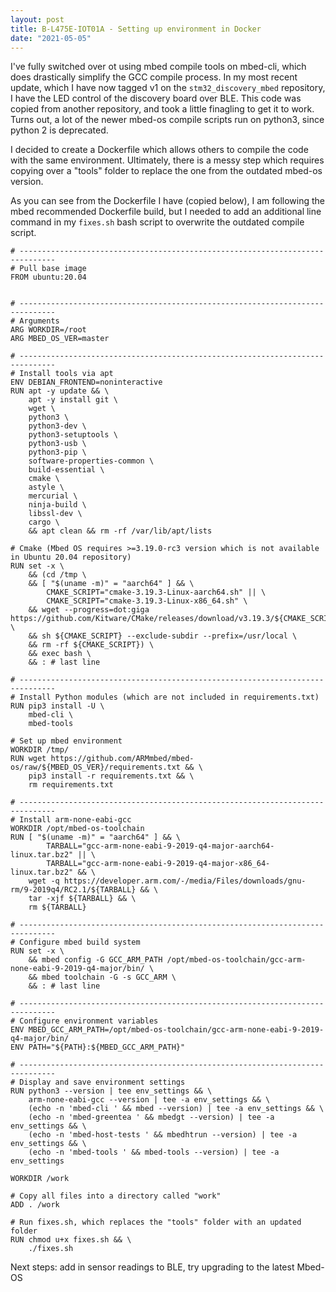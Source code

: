 ```yaml
---
layout: post
title: B-L475E-IOT01A - Setting up environment in Docker
date: "2021-05-05"
---
```


I've fully switched over ot using mbed compile tools on mbed-cli, which does drastically simplify the GCC compile process. In my most recent update, which I have now tagged v1 on the `stm32_discovery_mbed` repository, I have the LED control of the discovery board over BLE. This code was copied from another repository, and took a little finagling to get it to work. Turns out, a lot of the newer mbed-os compile scripts run on python3, since python 2 is deprecated.

I decided to create a Dockerfile which allows others to compile the code with the same environment. Ultimately, there is a messy step which requires copying over a "tools" folder to replace the one from the outdated mbed-os version.

As you can see from the Dockerfile I have (copied below), I am following the mbed recommended Dockerfile build, but I needed to add an additional line command in my `fixes.sh` bash script to overwrite the outdated compile script.

```
# ------------------------------------------------------------------------------
# Pull base image
FROM ubuntu:20.04


# ------------------------------------------------------------------------------
# Arguments
ARG WORKDIR=/root
ARG MBED_OS_VER=master

# ------------------------------------------------------------------------------
# Install tools via apt
ENV DEBIAN_FRONTEND=noninteractive
RUN apt -y update && \
    apt -y install git \
    wget \
    python3 \
    python3-dev \
    python3-setuptools \
    python3-usb \
    python3-pip \
    software-properties-common \
    build-essential \
    cmake \
    astyle \
    mercurial \
    ninja-build \
    libssl-dev \
    cargo \
    && apt clean && rm -rf /var/lib/apt/lists

# Cmake (Mbed OS requires >=3.19.0-rc3 version which is not available in Ubuntu 20.04 repository)
RUN set -x \
    && (cd /tmp \
    && [ "$(uname -m)" = "aarch64" ] && \
        CMAKE_SCRIPT="cmake-3.19.3-Linux-aarch64.sh" || \
        CMAKE_SCRIPT="cmake-3.19.3-Linux-x86_64.sh" \  
    && wget --progress=dot:giga https://github.com/Kitware/CMake/releases/download/v3.19.3/${CMAKE_SCRIPT} \
    && sh ${CMAKE_SCRIPT} --exclude-subdir --prefix=/usr/local \
    && rm -rf ${CMAKE_SCRIPT}) \
    && exec bash \
    && : # last line

# ------------------------------------------------------------------------------
# Install Python modules (which are not included in requirements.txt)
RUN pip3 install -U \
    mbed-cli \
    mbed-tools

# Set up mbed environment
WORKDIR /tmp/
RUN wget https://github.com/ARMmbed/mbed-os/raw/${MBED_OS_VER}/requirements.txt && \
    pip3 install -r requirements.txt && \
    rm requirements.txt

# ------------------------------------------------------------------------------
# Install arm-none-eabi-gcc
WORKDIR /opt/mbed-os-toolchain
RUN [ "$(uname -m)" = "aarch64" ] && \
        TARBALL="gcc-arm-none-eabi-9-2019-q4-major-aarch64-linux.tar.bz2" || \
        TARBALL="gcc-arm-none-eabi-9-2019-q4-major-x86_64-linux.tar.bz2" && \
    wget -q https://developer.arm.com/-/media/Files/downloads/gnu-rm/9-2019q4/RC2.1/${TARBALL} && \
    tar -xjf ${TARBALL} && \
    rm ${TARBALL}

# ------------------------------------------------------------------------------
# Configure mbed build system
RUN set -x \
    && mbed config -G GCC_ARM_PATH /opt/mbed-os-toolchain/gcc-arm-none-eabi-9-2019-q4-major/bin/ \
    && mbed toolchain -G -s GCC_ARM \
    && : # last line

# ------------------------------------------------------------------------------
# Configure environment variables
ENV MBED_GCC_ARM_PATH=/opt/mbed-os-toolchain/gcc-arm-none-eabi-9-2019-q4-major/bin/
ENV PATH="${PATH}:${MBED_GCC_ARM_PATH}"

# ------------------------------------------------------------------------------
# Display and save environment settings
RUN python3 --version | tee env_settings && \
    arm-none-eabi-gcc --version | tee -a env_settings && \
    (echo -n 'mbed-cli ' && mbed --version) | tee -a env_settings && \
    (echo -n 'mbed-greentea ' && mbedgt --version) | tee -a env_settings && \
    (echo -n 'mbed-host-tests ' && mbedhtrun --version) | tee -a env_settings && \
    (echo -n 'mbed-tools ' && mbed-tools --version) | tee -a env_settings

WORKDIR /work

# Copy all files into a directory called "work"
ADD . /work

# Run fixes.sh, which replaces the "tools" folder with an updated folder
RUN chmod u+x fixes.sh && \
    ./fixes.sh
```

Next steps: add in sensor readings to BLE, try upgrading to the latest Mbed-OS